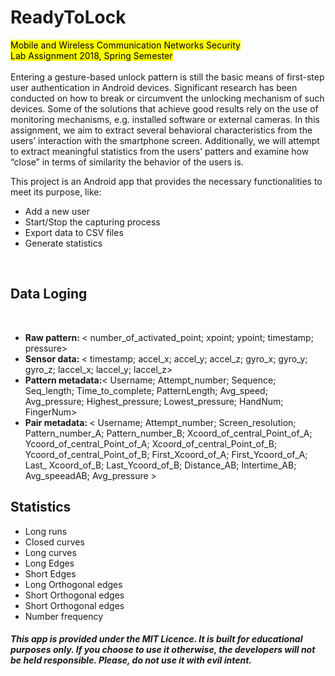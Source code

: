 # ReadyToLock
<mark>Mobile and Wireless Communication Networks Security<br/>
    Lab Assignment 2018, Spring Semester</mark>
<br/><br/>
Entering a gesture-based unlock pattern is still the basic means of first-step user authentication in Android devices. Significant research has been conducted on how to break or circumvent the unlocking mechanism of such devices. Some of the solutions that achieve good results rely on the use of monitoring mechanisms, e.g. installed software or external cameras. In this assignment, we aim to extract several behavioral characteristics from the users’ interaction with the smartphone screen. Additionally, we will attempt to extract meaningful statistics from the users’ patters and examine how “close” in terms of similarity the behavior of the users is.

This project is an Android app that provides the necessary functionalities to meet its purpose, like:
<ul>
    <li>Add a new user </li>
    <li> Start/Stop the capturing process </li>
    <li> Export data to CSV files </li>
    <li>  Generate statistics </li> 
</ul>
</br>
<h2> Data Loging </h2>
</br>

<ul>
    <li> <b> Raw pattern: </b>< number_of_activated_point; xpoint; ypoint; timestamp; pressure></li>
    <li><b> Sensor data: </b>< timestamp; accel_x; accel_y; accel_z; gyro_x; gyro_y; gyro_z; laccel_x; laccel_y; laccel_z></li>
    <li><b>Pattern metadata:</b>< Username; Attempt_number; Sequence; Seq_length; Time_to_complete; PatternLength; Avg_speed; Avg_pressure; Highest_pressure; Lowest_pressure; HandNum; FingerNum></li>
    <li> <b> Pair metadata: </b> < Username; Attempt_number; Screen_resolution; Pattern_number_A; Pattern_number_B; Xcoord_of_central_Point_of_A; Ycoord_of_central_Point_of_A; Xcoord_of_central_Point_of_B; Ycoord_of_central_Point_of_B; First_Xcoord_of_A; First_Ycoord_of_A; Last_ Xcoord_of_B; Last_Ycoord_of_B; Distance_AB; Intertime_AB; Avg_speeadAB; Avg_pressure ></li>
</ul>
<h2> Statistics</h2>
<ul>
    <li>Long runs </li>
    <li> Closed curves </li>
    <li>Long curves </li>
    <li> Long Edges </li> 
    <li> Short Edges </li> 
    <li> Long Orthogonal edges</li> 
    <li> Short Orthogonal edges </li> 
    <li> Short Orthogonal edges </li> 
    <li>Number frequency </li>
</ul>
<h5>This app is provided  under the MIT Licence. It is built for educational purposes only. If you choose to use it otherwise, the developers will not be held responsible. Please, do not use it with evil intent.<h5>
